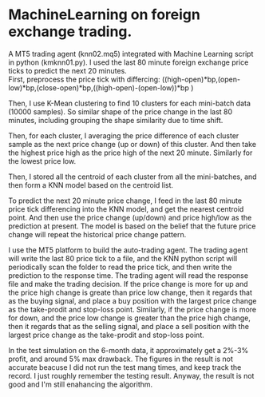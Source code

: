 # MachineLearning on foreign exchange trading.
A MT5 trading agent (knn02.mq5) integrated with Machine Learning script in python (kmknn01.py).
I used the last 80 minute foreign exchange price ticks to predict the next 20 minutes.  
First, preprocess the price tick with differcing:  ((high-open)*bp,(open-low)*bp,(close-open)*bp,((high-open)-(open-low))*bp )

Then, I use K-Mean clustering to find 10 clusters for each mini-batch data (10000 samples).  So similar shape of the price change in the last 80 minutes, including grouping the shape similarity due to time shift.

Then, for each cluster, I averaging the price difference of each cluster sample as the next price change (up or down) of this cluster.  And then take the highest price high as the price high of the next 20 minute.  Similarly for the lowest price low.

Then, I stored all the centroid of each cluster from all the mini-batches, and then form a KNN model based on the centroid list.

To predict the next 20 minute price change, I feed in the last 80 minute price tick differencing into the KNN model, and get the nearest centroid point.  And then use the price change (up/down) and price high/low as the prediction at present.  The model is based on the belief that the future price change will repeat the historical price change pattern.

I use the MT5 platform to build the auto-trading agent.  The trading agent will write the last 80 price tick to a file, and the KNN python script will periodically scan the folder to read the price tick, and then write the prediction to the response time.  The trading agent will read the response file and make the trading decision.  If the price change is more for up and the price high change is greate than price low change, then it regards that as the buying signal, and place a buy position with the largest price change as the take-prodit and stop-loss point.  Similarly, if the price change is more for down, and the price low change is greater than the price high change, then it regards that as the selling signal, and place a sell position with the largest price change as the take-prodit and stop-loss point.

In the test simulation on the 6-month data, it approximately get a 2%-3% profit, and around 5% max drawback. The figures in the result is not accurate beacuse I did not run the test mang times, and keep track the record.  I just roughly remember the testing result.  Anyway, the result is not good and I'm still enahancing the algorithm.
